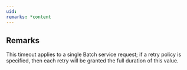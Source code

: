 ```yaml
---
uid: 
remarks: *content
---
```

## Remarks  
 This timeout applies to a single Batch service request; if a retry policy is specified, then each retry will be granted the             full duration of this value.